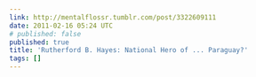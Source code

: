 ```yaml
---
link: http://mentalflossr.tumblr.com/post/3322609111
date: 2011-02-16 05:24 UTC
# published: false
published: true
title: 'Rutherford B. Hayes: National Hero of ... Paraguay?'
tags: []
---
```



